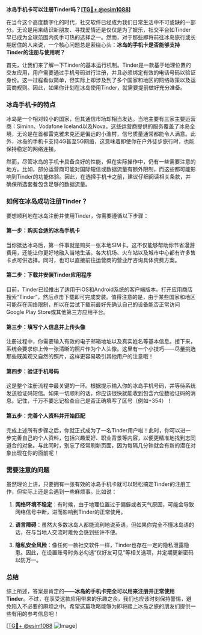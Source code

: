 **冰岛手机卡可以注册Tinder吗？[[TG💪+ @esim1088](https://t.me/s/esim1088)]**

在当今这个高度数字化的时代，社交软件已经成为我们日常生活中不可或缺的一部分。无论是用来结识新朋友、寻找爱情还是仅仅是为了娱乐，社交平台如Tinder早已成为全球范围内炙手可热的选择之一。然而，对于那些即将前往冰岛旅行或长期居住的人来说，一个核心问题总是萦绕心头：**冰岛的手机卡是否能够支持Tinder的注册与使用呢？**

首先，让我们来了解一下Tinder的基本运行机制。Tinder是一款基于地理位置的交友应用，用户需要通过手机号码进行注册，并且必须绑定有效的电话号码以验证身份。这一过程看似简单，但实际上却涉及到了多个国家和地区的网络政策以及运营商规则。因此，如果你计划在冰岛使用Tinder，就需要提前做好充分准备。

### 冰岛手机卡的特点

冰岛是一个相对较小的国家，但其通信市场却相当发达。当地主要有三家主要运营商：Siminn、Vodafone Iceland以及Nova。这些运营商提供的服务覆盖了冰岛全境，无论是在首都雷克雅未克还是偏远的小渔村，信号质量通常都能令人满意。此外，冰岛的手机卡支持4G甚至5G网络，这意味着即使你在户外徒步旅行时，也能保持稳定的网络连接。

然而，尽管冰岛的手机卡具备良好的性能，但在实际操作中，仍有一些需要注意的地方。比如，部分运营商可能对国际短信或数据流量有额外限制，而这些都可能影响到Tinder的功能体验。因此，在选择手机卡之前，建议仔细阅读相关条款，并确保所选套餐包含足够的数据流量。

### 如何在冰岛成功注册Tinder？

要想顺利地在冰岛注册并使用Tinder，你需要遵循以下步骤：

#### 第一步：购买合适的冰岛手机卡
当你抵达冰岛后，第一件事就是购买一张本地SIM卡。这不仅能够帮助你节省漫游费用，还能让你更好地融入当地生活。各大机场、火车站以及城市中心都有许多售卡点可供选择。同时，也可以直接前往运营商的营业厅咨询具体资费方案。

#### 第二步：下载并安装Tinder应用程序
目前，Tinder已经推出了适用于iOS和Android系统的客户端版本。打开应用商店搜索“Tinder”，然后点击下载即可完成安装。值得注意的是，由于某些国家和地区可能存在网络限制，所以在尝试下载前最好先确认自己的设备能否正常访问Google Play Store或其他第三方应用平台。

#### 第三步：填写个人信息并上传头像
注册过程中，你需要输入有效的电子邮箱地址以及真实姓名等基本信息。接下来，系统会要求你上传一张清晰的照片作为个人头像。这里有一个小技巧——尽量挑选那些既美观又自然的照片，这样更容易吸引其他用户的注意哦！

#### 第四步：验证手机号码
这是整个注册流程中最关键的一环。根据提示输入你的冰岛手机号码，并等待系统发送验证码短信。如果一切顺利的话，你应该很快就能收到包含六位数验证码的消息。记住，千万不要忘记检查自己是否正确填写了区号（例如+354）！

#### 第五步：完善个人资料并开始匹配
完成上述所有步骤之后，你就正式成为了一名Tinder用户啦！此时，你可以进一步完善自己的个人资料，包括兴趣爱好、职业背景等内容，以便更精准地找到志同道合的对象。与此同时，别忘了经常刷新页面，因为每隔几分钟就会有新的潜在对象出现在你的面前呢！

### 需要注意的问题

虽然理论上讲，只要拥有一张有效的冰岛手机卡就可以轻松搞定Tinder的注册工作，但实际上还是会遇到一些麻烦事。比如说：

1. **网络环境不稳定**：有时候，由于地理位置过于偏僻或者天气原因，可能会导致网络信号中断，进而影响到Tinder的正常使用。
   
2. **语言障碍**：虽然大多数冰岛人都能流利地说英语，但如果你完全不懂冰岛语的话，在与当地人交流时难免会感到些许不便。

3. **隐私安全风险**：像任何一款社交软件一样，Tinder也存在一定的隐私泄露隐患。因此，在设置账号时务必勾选“仅好友可见”等相关选项，并定期更新密码以防万一。

### 总结

综上所述，答案是肯定的——**冰岛的手机卡完全可以用来注册并正常使用Tinder**。不过，在享受这款应用带来的乐趣之余，我们也应该时刻保持警惕，避免陷入不必要的麻烦之中。希望这篇攻略能够为即将踏上冰岛之旅的朋友们提供一些有用的参考信息吧！

[[TG💪+ @esim1088](https://t.me/s/esim1088) ![Image](https://i.postimg.cc/4NQfJmqS/Snipaste-2025-05-13-00-14-12.png)]